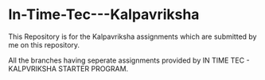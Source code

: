 # In-Time-Tec---Kalpavriksha
This Repository is for the Kalpavriksha assignments which are submitted by me on this repository.

All the branches having seperate assignments provided by IN TIME TEC - KALPVRIKSHA STARTER PROGRAM.
